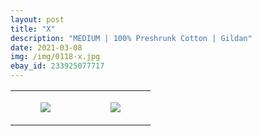 ```yaml
---
layout: post
title: "X"
description: "MEDIUM | 100% Preshrunk Cotton | Gildan"
date: 2021-03-08
img: /img/0118-x.jpg
ebay_id: 233925077717
---
```




<table style="width:100%;"><tr><td style="vertical-align:top;">
      <figure class="tmblr-full" data-orig-height="2048" data-orig-width="1365" data-orig-src="https://concertshirts.netlify.app/shirts/0118/0118-01.jpg"><img src="https://64.media.tumblr.com/c8c9e241f87dd2886909441baa13a976/522ed86565e56dee-59/s540x810/3f388f83a2cc66b61db6f6aa3cde26733308a9d6.jpg" data-orig-height="2048" data-orig-width="1365" data-orig-src="https://concertshirts.netlify.app/shirts/0118/0118-01.jpg"/></figure></td>
    <td style="vertical-align:top;">
      <figure class="tmblr-full" data-orig-height="2048" data-orig-width="1365" data-orig-src="https://concertshirts.netlify.app/shirts/0118/0118-02.jpg"><img src="https://64.media.tumblr.com/a6cbf1bcb97bae8e77f1be6ceca92438/522ed86565e56dee-6c/s540x810/8b7a9470ff798bff6aa9b227dd1e12541c5aee3a.jpg" data-orig-height="2048" data-orig-width="1365" data-orig-src="https://concertshirts.netlify.app/shirts/0118/0118-02.jpg"/></figure></td>
  </tr></table>
